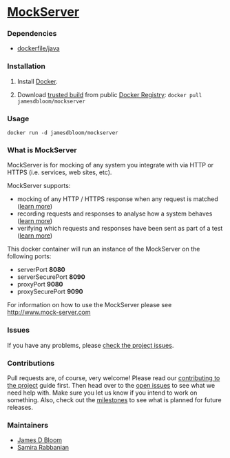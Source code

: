[MockServer](http://www.mock-server.com)
==========

### Dependencies

* [dockerfile/java](http://dockerfile.github.io/#/java)

### Installation

1. Install [Docker](https://www.docker.io/).

2. Download [trusted build](https://index.docker.io/u/jamesdbloom/mockserver/) from public [Docker Registry](https://index.docker.io/): `docker pull jamesdbloom/mockserver`

### Usage

    docker run -d jamesdbloom/mockserver

### What is MockServer

MockServer is for mocking of any system you integrate with via HTTP or HTTPS (i.e. services, web sites, etc).

MockServer supports:

* mocking of any HTTP / HTTPS response when any request is matched ([learn more](http://www.mock-server.com/#mocking))
* recording requests and responses to analyse how a system behaves ([learn more](http://www.mock-server.com/#proxying))
* verifying which requests and responses have been sent as part of a test ([learn more](http://www.mock-server.com/#proxying))

This docker container will run an instance of the MockServer on the following ports:

* serverPort **8080**
* serverSecurePort **8090**
* proxyPort **9080**
* proxySecurePort **9090**

For information on how to use the MockServer please see http://www.mock-server.com

### Issues

If you have any problems, please [check the project issues](https://github.com/jamesdbloom/mockserver/issues?state=open).

### Contributions

Pull requests are, of course, very welcome! Please read our [contributing to the project](https://github.com/jamesdbloom/mockserver/wiki/Contributing-to-the-project) guide first. Then head over to the [open issues](https://github.com/jamesdbloom/mockserver/issues?state=open) to see what we need help with. Make sure you let us know if you intend to work on something. Also, check out the [milestones](https://github.com/jamesdbloom/mockserver/issues/milestones) to see what is planned for future releases.

### Maintainers
* [James D Bloom](http://blog.jamesdbloom.com)
* [Samira Rabbanian](https://github.com/samirarabbanian)
